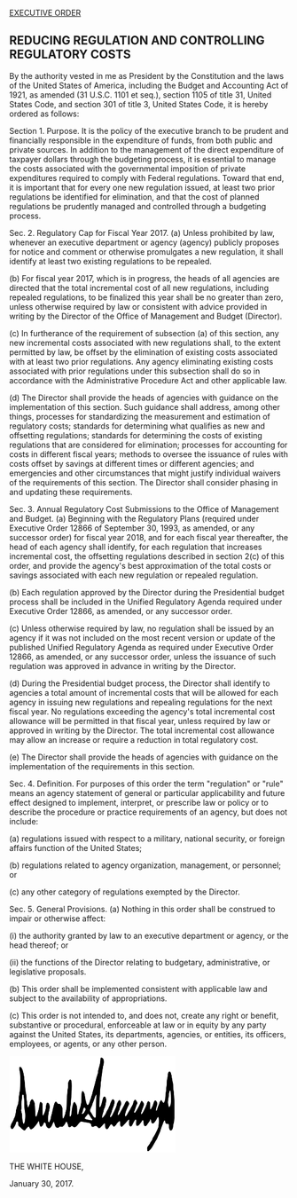 [EXECUTIVE ORDER](https://www.whitehouse.gov/the-press-office/2017/01/30/presidential-executive-order-reducing-regulation-and-controlling)

REDUCING REGULATION AND CONTROLLING REGULATORY COSTS
--

By the authority vested in me as President by the Constitution and the laws of the United States of America, including the Budget and Accounting Act of 1921, as amended (31 U.S.C. 1101 et seq.), section 1105 of title 31, United States Code, and section 301 of title 3, United States Code, it is hereby ordered as follows:

Section 1.  Purpose.  It is the policy of the executive branch to be prudent and financially responsible in the expenditure of funds, from both public and private sources.  In addition to the management of the direct expenditure of taxpayer dollars through the budgeting process, it is essential to manage the costs associated with the governmental imposition of private expenditures required to comply with Federal regulations.  Toward that end, it is important that for every one new regulation issued, at least two prior regulations be identified for elimination, and that the cost of planned regulations be prudently managed and controlled through a budgeting process.

Sec. 2.  Regulatory Cap for Fiscal Year 2017.  (a)  Unless prohibited by law, whenever an executive department or agency (agency) publicly proposes for notice and comment or otherwise promulgates a new regulation, it shall identify at least two existing regulations to be repealed.

(b)  For fiscal year 2017, which is in progress, the heads of all agencies are directed that the total incremental cost of all new regulations, including repealed regulations, to be finalized this year shall be no greater than zero, unless otherwise required by law or consistent with advice provided in writing by the Director of the Office of Management and Budget (Director).

(c)  In furtherance of the requirement of subsection (a) of this section, any new incremental costs associated with new regulations shall, to the extent permitted by law, be offset by the elimination of existing costs associated with at least two prior regulations.  Any agency eliminating existing costs associated with prior regulations under this subsection shall do so in accordance with the Administrative Procedure Act and other applicable law.

(d)  The Director shall provide the heads of agencies with guidance on the implementation of this section.  Such guidance shall address, among other things, processes for standardizing the measurement and estimation of regulatory costs; standards for determining what qualifies as new and offsetting regulations; standards for determining the costs of existing regulations that are considered for elimination; processes for accounting for costs in different fiscal years; methods to oversee the issuance of rules with costs offset by savings at different times or different agencies; and emergencies and other circumstances that might justify individual waivers of the requirements of this section.  The Director shall consider phasing in and updating these requirements.

Sec. 3.  Annual Regulatory Cost Submissions to the Office of Management and Budget.  (a)  Beginning with the Regulatory Plans (required under Executive Order 12866 of September 30, 1993, as amended, or any successor order) for fiscal year 2018, and for each fiscal year thereafter, the head of each agency shall identify, for each regulation that increases incremental cost, the offsetting regulations described in section 2(c) of this order, and provide the agency's best approximation of the total costs or savings associated with each new regulation or repealed regulation.

(b)  Each regulation approved by the Director during the Presidential budget process shall be included in the Unified Regulatory Agenda required under Executive Order 12866, as amended, or any successor order.

(c)  Unless otherwise required by law, no regulation shall be issued by an agency if it was not included on the most recent version or update of the published Unified Regulatory Agenda as required under Executive Order 12866, as amended, or any successor order, unless the issuance of such regulation was approved in advance in writing by the Director.

(d)  During the Presidential budget process, the Director shall identify to agencies a total amount of incremental costs that will be allowed for each agency in issuing new regulations and repealing regulations for the next fiscal year.  No regulations exceeding the agency's total incremental cost allowance will be permitted in that fiscal year, unless required by law or approved in writing by the Director.  The total incremental cost allowance may allow an increase or require a reduction in total regulatory cost.

(e)  The Director shall provide the heads of agencies with guidance on the implementation of the requirements in this section.

Sec. 4.  Definition.  For purposes of this order the term "regulation" or "rule" means an agency statement of general or particular applicability and future effect designed to implement, interpret, or prescribe law or policy or to describe the procedure or practice requirements of an agency, but does not include:

(a)  regulations issued with respect to a military, national security, or foreign affairs function of the United States;

(b)  regulations related to agency organization, management, or personnel; or

(c)  any other category of regulations exempted by the Director.

Sec. 5.  General Provisions.  (a)  Nothing in this order shall be construed to impair or otherwise affect:

(i)   the authority granted by law to an executive department or agency, or the head thereof; or

(ii)  the functions of the Director relating to budgetary, administrative, or legislative proposals.

(b)  This order shall be implemented consistent with applicable law and subject to the availability of appropriations.

(c)  This order is not intended to, and does not, create any right or benefit, substantive or procedural, enforceable at law or in equity by any party against the United States, its departments, agencies, or entities, its officers, employees, or agents, or any other person.



![DONALD J. TRUMP](./signature.png)

THE WHITE HOUSE,

January 30, 2017.
